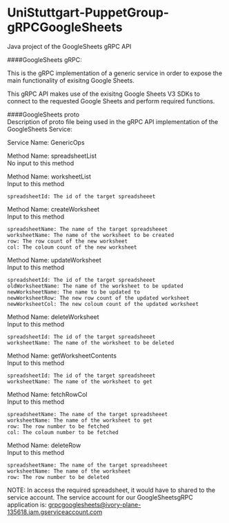 # UniStuttgart-PuppetGroup-gRPCGoogleSheets

Java project of the GoogleSheets gRPC API 

####GoogleSheets gRPC:

This is the gRPC implementation of a generic service in order to expose the main functionality of exisitng Google Sheets.

This gRPC API makes use of the exisitng Google Sheets V3 SDKs to connect to the requested Google Sheets and perform required functions.

####GoogleSheets proto  
Description of proto file being used in the gRPC API implementation of the GoogleSheets Service:

Service Name: GenericOps    

Method Name: spreadsheetList    
  No input to this method

Method Name: worksheetList   
Input to this method 

    spreadsheetId: The id of the target spreadsheeet    
    
Method Name: createWorksheet    
Input to this method 

    spreadsheetName: The name of the target spreadsheeet  
    worksheetName: The name of the worksheet to be created  
    row: The row count of the new worksheet 
    col: The coloum count of the new worksheet  
    
Method Name: updateWorksheet    
Input to this method   

    spreadsheetId: The id of the target spreadsheeet  
    oldWorksheetName: The name of the worksheet to be updated 
    newWorksheetName: The name to be updated to 
    newWorksheetRow: The new row count of the updated worksheet 
    newWorksheetCol: The new coloum count of the updated worksheet
    
Method Name: deleteWorksheet    
Input to this method 

    spreadsheetId: The id of the target spreadsheeet    
    worksheetName: The name of the worksheet to be deleted  
    
Method Name: getWorksheetContents   
Input to this method 

    spreadsheetId: The id of the target spreadsheeet    
    worksheetName: The name of the worksheet to get 
    
Method Name: fetchRowCol    
Input to this method  

    spreadsheetName: The name of the target spreadsheeet  
    worksheetName: The name of the worksheet to get 
    row: The row number to be fetched 
    col: The coloum number to be fetched  
    
Method Name: deleteRow     
Input to this method  

    spreadsheetName: The name of the target spreadsheeet  
    worksheetName: The name of the worksheet  
    row: The row number to be deleted 
    
NOTE:
In access the required spreadsheet, it would have to shared to the service account. The service account for our GoogleSheetsgRPC application is: grpcgooglesheets@ivory-plane-135618.iam.gserviceaccount.com
